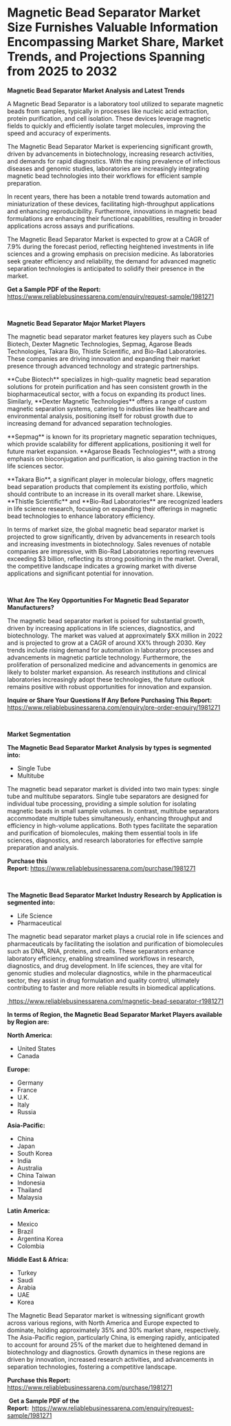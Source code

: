 <p><h1>Magnetic Bead Separator Market Size Furnishes Valuable Information Encompassing Market Share, Market Trends, and Projections Spanning from 2025 to 2032</h1></p><p><strong>Magnetic Bead Separator Market Analysis and Latest Trends</strong></p>
<p><p>A Magnetic Bead Separator is a laboratory tool utilized to separate magnetic beads from samples, typically in processes like nucleic acid extraction, protein purification, and cell isolation. These devices leverage magnetic fields to quickly and efficiently isolate target molecules, improving the speed and accuracy of experiments.</p><p>The Magnetic Bead Separator Market is experiencing significant growth, driven by advancements in biotechnology, increasing research activities, and demands for rapid diagnostics. With the rising prevalence of infectious diseases and genomic studies, laboratories are increasingly integrating magnetic bead technologies into their workflows for efficient sample preparation. </p><p>In recent years, there has been a notable trend towards automation and miniaturization of these devices, facilitating high-throughput applications and enhancing reproducibility. Furthermore, innovations in magnetic bead formulations are enhancing their functional capabilities, resulting in broader applications across assays and purifications. </p><p>The Magnetic Bead Separator Market is expected to grow at a CAGR of 7.9% during the forecast period, reflecting heightened investments in life sciences and a growing emphasis on precision medicine. As laboratories seek greater efficiency and reliability, the demand for advanced magnetic separation technologies is anticipated to solidify their presence in the market.</p></p>
<p><strong>Get a Sample PDF of the Report:&nbsp;</strong> <a href="https://www.reliablebusinessarena.com/enquiry/request-sample/1981271?utm_campaign=2984&utm_medium=2&utm_source=Github&utm_content=ia&utm_term=13042025&utm_id=magnetic-bead-separator">https://www.reliablebusinessarena.com/enquiry/request-sample/1981271</a></p>
<p>&nbsp;</p>
<p><strong>Magnetic Bead Separator Major Market Players</strong></p>
<p><p>The magnetic bead separator market features key players such as Cube Biotech, Dexter Magnetic Technologies, Sepmag, Agarose Beads Technologies, Takara Bio, Thistle Scientific, and Bio-Rad Laboratories. These companies are driving innovation and expanding their market presence through advanced technology and strategic partnerships.</p><p>**Cube Biotech** specializes in high-quality magnetic bead separation solutions for protein purification and has seen consistent growth in the biopharmaceutical sector, with a focus on expanding its product lines. Similarly, **Dexter Magnetic Technologies** offers a range of custom magnetic separation systems, catering to industries like healthcare and environmental analysis, positioning itself for robust growth due to increasing demand for advanced separation technologies.</p><p>**Sepmag** is known for its proprietary magnetic separation techniques, which provide scalability for different applications, positioning it well for future market expansion. **Agarose Beads Technologies**, with a strong emphasis on bioconjugation and purification, is also gaining traction in the life sciences sector.</p><p>**Takara Bio**, a significant player in molecular biology, offers magnetic bead separation products that complement its existing portfolio, which should contribute to an increase in its overall market share. Likewise, **Thistle Scientific** and **Bio-Rad Laboratories** are recognized leaders in life science research, focusing on expanding their offerings in magnetic bead technologies to enhance laboratory efficiency.</p><p>In terms of market size, the global magnetic bead separator market is projected to grow significantly, driven by advancements in research tools and increasing investments in biotechnology. Sales revenues of notable companies are impressive, with Bio-Rad Laboratories reporting revenues exceeding $3 billion, reflecting its strong positioning in the market. Overall, the competitive landscape indicates a growing market with diverse applications and significant potential for innovation.</p></p>
<p>&nbsp;</p>
<p><strong>What Are The Key Opportunities For Magnetic Bead Separator Manufacturers?</strong></p>
<p><p>The magnetic bead separator market is poised for substantial growth, driven by increasing applications in life sciences, diagnostics, and biotechnology. The market was valued at approximately $XX million in 2022 and is projected to grow at a CAGR of around XX% through 2030. Key trends include rising demand for automation in laboratory processes and advancements in magnetic particle technology. Furthermore, the proliferation of personalized medicine and advancements in genomics are likely to bolster market expansion. As research institutions and clinical laboratories increasingly adopt these technologies, the future outlook remains positive with robust opportunities for innovation and expansion.</p></p>
<p><strong>Inquire or Share Your Questions If Any Before Purchasing This Report:</strong> <a href="https://www.reliablebusinessarena.com/enquiry/pre-order-enquiry/1981271?utm_campaign=2984&utm_medium=2&utm_source=Github&utm_content=ia&utm_term=13042025&utm_id=magnetic-bead-separator">https://www.reliablebusinessarena.com/enquiry/pre-order-enquiry/1981271</a></p>
<p>&nbsp;</p>
<p><strong>Market Segmentation</strong></p>
<p><strong>The Magnetic Bead Separator Market Analysis by types is segmented into:</strong></p>
<p><ul><li>Single Tube</li><li>Multitube</li></ul></p>
<p><p>The magnetic bead separator market is divided into two main types: single tube and multitube separators. Single tube separators are designed for individual tube processing, providing a simple solution for isolating magnetic beads in small sample volumes. In contrast, multitube separators accommodate multiple tubes simultaneously, enhancing throughput and efficiency in high-volume applications. Both types facilitate the separation and purification of biomolecules, making them essential tools in life sciences, diagnostics, and research laboratories for effective sample preparation and analysis.</p></p>
<p><strong>Purchase this Report:&nbsp;</strong><a href="https://www.reliablebusinessarena.com/purchase/1981271?utm_campaign=2984&utm_medium=2&utm_source=Github&utm_content=ia&utm_term=13042025&utm_id=magnetic-bead-separator">https://www.reliablebusinessarena.com/purchase/1981271</a></p>
<p>&nbsp;</p>
<p><strong>The Magnetic Bead Separator Market Industry Research by Application is segmented into:</strong></p>
<p><ul><li>Life Science</li><li>Pharmaceutical</li></ul></p>
<p><p>The magnetic bead separator market plays a crucial role in life sciences and pharmaceuticals by facilitating the isolation and purification of biomolecules such as DNA, RNA, proteins, and cells. These separators enhance laboratory efficiency, enabling streamlined workflows in research, diagnostics, and drug development. In life sciences, they are vital for genomic studies and molecular diagnostics, while in the pharmaceutical sector, they assist in drug formulation and quality control, ultimately contributing to faster and more reliable results in biomedical applications.</p></p>
<p><a href="https://www.reliablebusinessarena.com/magnetic-bead-separator-r1981271?utm_campaign=2984&utm_medium=2&utm_source=Github&utm_content=ia&utm_term=13042025&utm_id=magnetic-bead-separator">&nbsp;https://www.reliablebusinessarena.com/magnetic-bead-separator-r1981271</a></p>
<p><strong>In terms of Region, the Magnetic Bead Separator Market Players available by Region are:</strong></p>
<p>
    <p> <strong> North America: </strong>
        <ul>
            <li>United States</li>
            <li>Canada</li>
        </ul>
        </p> 
    <p> <strong> Europe: </strong>
        <ul>
            <li>Germany</li>
            <li>France</li>
            <li>U.K.</li>
            <li>Italy</li>
            <li>Russia</li>
        </ul>
        </p> 
    <p> <strong> Asia-Pacific: </strong>
        <ul>
            <li>China</li>
            <li>Japan</li>
            <li>South Korea</li>
            <li>India</li>
            <li>Australia</li>
            <li>China Taiwan</li>
            <li>Indonesia</li>
            <li>Thailand</li>
            <li>Malaysia</li>
        </ul>
        </p> 
    <p> <strong> Latin America: </strong>
        <ul>
            <li>Mexico</li>
            <li>Brazil</li>
            <li>Argentina Korea</li>
            <li>Colombia</li>
        </ul>
        </p> 
    <p> <strong> Middle East & Africa: </strong>
        <ul>
            <li>Turkey</li>
            <li>Saudi</li>
            <li>Arabia</li>
            <li>UAE</li>
            <li>Korea</li>
        </ul>
    </p>
    </p>
<p><p>The Magnetic Bead Separator market is witnessing significant growth across various regions, with North America and Europe expected to dominate, holding approximately 35% and 30% market share, respectively. The Asia-Pacific region, particularly China, is emerging rapidly, anticipated to account for around 25% of the market due to heightened demand in biotechnology and diagnostics. Growth dynamics in these regions are driven by innovation, increased research activities, and advancements in separation technologies, fostering a competitive landscape.</p></p>
<p><strong>Purchase this Report: </strong><a href="https://www.reliablebusinessarena.com/purchase/1981271?utm_campaign=2984&utm_medium=2&utm_source=Github&utm_content=ia&utm_term=13042025&utm_id=magnetic-bead-separator">https://www.reliablebusinessarena.com/purchase/1981271</a></p>
<p>&nbsp;<strong>Get a Sample PDF of the Report:&nbsp;&nbsp;</strong><a href="https://www.reliablebusinessarena.com/enquiry/request-sample/1981271?utm_campaign=2984&utm_medium=2&utm_source=Github&utm_content=ia&utm_term=13042025&utm_id=magnetic-bead-separator">https://www.reliablebusinessarena.com/enquiry/request-sample/1981271</a></p>
<p><strong></strong></p>
<p><p></p><p></p><p></p></p>